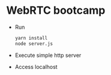 # WebRTC bootcamp

* Run
    ```sh
    yarn install
    node server.js
    ```

* Execute simple http server
* Access localhost
